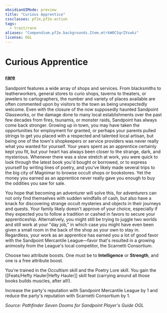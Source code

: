 ```yaml
---
obsidianUIMode: preview
title: "Curious Apprentice"
cssclasses: pf2e,pf2e-action
tags:
  - trait/rare
aliases: "Compendium.pf2e.backgrounds.Item.mtrkW0CSqrZVswkz"
license: OGL
---
```

# Curious Apprentice

### [rare](rare "Rare Rarity Trait")






Sandpoint features a wide array of shops and services. From blacksmiths to leatherworkers, general stores to curio shops, taverns to theaters, or jewelers to cartographers, the number and variety of places available are often commented upon by visitors to the town as being unexpectedly welcome. Even with the closure of the now supposedly haunted Sandpoint Glassworks, or the damage done to many local establishments over the past few decades from fires, tsunamis, or monster raids, Sandpoint has always come back stronger. Growing up in town, you may have taken the opportunities for employment for granted, or perhaps your parents pulled strings to get you placed with a respected and talented local artisan, but being one of the town's shopkeepers or service providers was never really what you wanted for yourself. Your years spent as an apprentice certainly kept you fit, but your heart has always been closer to the strange, dark, and mysterious. Whenever there was a slow stretch at work, you were quick to look through the latest book you'd bought or borrowed, or to express yourself by writing lines of poetry, and you've likely made several trips to the big city of Magnimar to browse occult shops or bookstores. Yet the money you earned as an apprentice never really gave you enough to buy the oddities you saw for sale.

You hope that becoming an adventurer will solve this, for adventurers can not only find themselves with sudden windfalls of cash, but also have a knack for discovering strange occult mysteries and objects in their journeys and quests. Your family likely doesn't approve of your choice, especially if they expected you to follow a tradition or cashed in favors to secure your apprenticeship. Alternatively, you might still be trying to juggle two worlds and still work at your "day job," in which case you might have even been given a small room in the back of the shop as your own to stay in. Regardless, your work as an apprentice has earned you a lot of good favor with the Sandpoint Mercantile League—favor that's resulted in a growing animosity from the League's local competitor, the Scarnetti Consortium.

Choose two attribute boosts. One must be to **Intelligence** or **Strength**, and one is a free attribute boost.

You're trained in the Occultism skill and the Poetry Lore skill. You gain the [[Feats/Hefty Hauler|Hefty Hauler]] skill feat (carrying around all those books builds muscles, after all!).

Increase the party's reputation with Sandpoint Mercantile League by 1 and reduce the party's reputation with Scarnetti Consortium by 1.

*Source: Pathfinder Seven Dooms for Sandpoint Player's Guide*
*OGL*